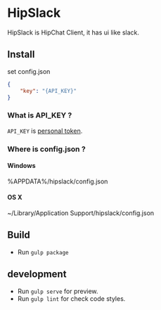 # HipSlack

HipSlack is HipChat Client, it has ui like slack.

## Install

set config.json

```config.json
{
	"key": "{API_KEY}"
}
```

### What is API_KEY ?

`API_KEY` is [personal token](https://www.hipchat.com/docs/apiv2/auth).

### Where is config.json ?
#### Windows
%APPDATA%/hipslack/config.json

#### OS X
~/Library/Application Support/hipslack/config.json


## Build 

- Run `gulp package`

## development

- Run `gulp serve` for preview.
- Run `gulp lint` for check code styles.
